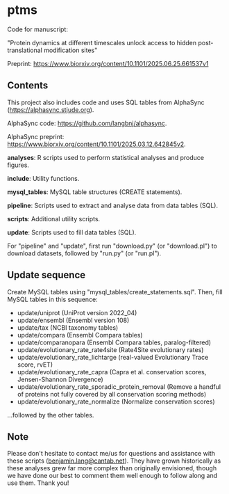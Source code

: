 # ptms
Code for manuscript:

"Protein dynamics at different timescales unlock access to hidden post-translational modification sites"

Preprint: https://www.biorxiv.org/content/10.1101/2025.06.25.661537v1

## Contents

This project also includes code and uses SQL tables from AlphaSync (https://alphasync.stjude.org). 

AlphaSync code: https://github.com/langbnj/alphasync.

AlphaSync preprint: https://www.biorxiv.org/content/10.1101/2025.03.12.642845v2.

**analyses**: R scripts used to perform statistical analyses and produce figures.

**include**: Utility functions.

**mysql_tables**: MySQL table structures (CREATE statements).

**pipeline**: Scripts used to extract and analyse data from data tables (SQL).

**scripts**: Additional utility scripts.

**update**: Scripts used to fill data tables (SQL).

For "pipeline" and "update", first run "download.py" (or "download.pl") to download datasets, followed by "run.py" (or "run.pl").

## Update sequence

Create MySQL tables using "mysql_tables/create_statements.sql". Then, fill MySQL tables in this sequence:

- update/uniprot (UniProt version 2022_04)
- update/ensembl (Ensembl version 108)
- update/tax (NCBI taxonomy tables)
- update/compara (Ensembl Compara tables)
- update/comparanopara (Ensembl Compara tables, paralog-filtered)
- update/evolutionary_rate_rate4site (Rate4Site evolutionary rates)
- update/evolutionary_rate_lichtarge (real-valued Evolutionary Trace score, rvET)
- update/evolutionary_rate_capra (Capra et al. conservation scores, Jensen-Shannon Divergence)
- update/evolutionary_rate_sporadic_protein_removal (Remove a handful of proteins not fully covered by all conservation scoring methods)
- update/evolutionary_rate_normalize (Normalize conservation scores)

...followed by the other tables.


## Note

Please don't hesitate to contact me/us for questions and assistance with these scripts (<benjamin.lang@cantab.net>). They have grown historically as these analyses grew far more complex than originally envisioned, though we have done our best to comment them well enough to follow along and use them. Thank you!
